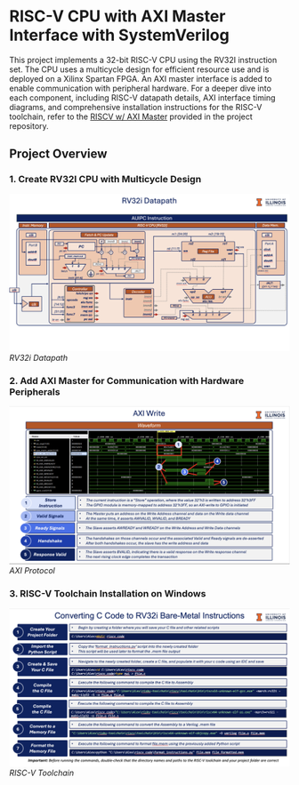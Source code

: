 # RISC-V CPU with AXI Master Interface with SystemVerilog

This project implements a 32-bit RISC-V CPU using the RV32I instruction set. The CPU uses a multicycle design for efficient resource use and is deployed on a Xilinx Spartan FPGA. An AXI master interface is added to enable communication with peripheral hardware. For a deeper dive into each component, including RISC-V datapath details, AXI interface timing diagrams, and comprehensive installation instructions for the RISC-V toolchain, refer to the [RISCV w/ AXI Master](riscv_deck.pdf) provided in the project repository.

## Project Overview

### 1. Create RV32I CPU with Multicycle Design

![](img/riscv_datapath.png)
*RV32i Datapath*

### 2. Add AXI Master for Communication with Hardware Peripherals

![](img/axi_protocol.png)
*AXI Protocol*

### 3. RISC-V Toolchain Installation on Windows

![](img/riscv_toolchain.png)
*RISC-V Toolchain*


